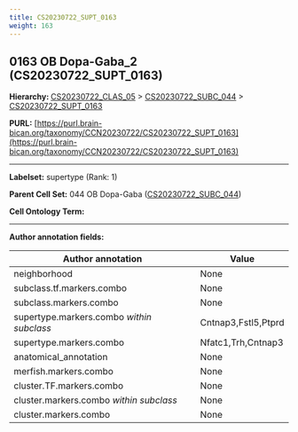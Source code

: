 ```yaml
---
title: CS20230722_SUPT_0163
weight: 163
---
```

## 0163 OB Dopa-Gaba_2 (CS20230722_SUPT_0163)
<b>Hierarchy: </b>
[CS20230722_CLAS_05](../CS20230722_CLAS_05) >
[CS20230722_SUBC_044](../CS20230722_SUBC_044) >
[CS20230722_SUPT_0163](../CS20230722_SUPT_0163)

**PURL:** [https://purl.brain-bican.org/taxonomy/CCN20230722/CS20230722_SUPT_0163](https://purl.brain-bican.org/taxonomy/CCN20230722/CS20230722_SUPT_0163)

---


**Labelset:** supertype (Rank: 1)

**Parent Cell Set:** 044 OB Dopa-Gaba ([CS20230722_SUBC_044](../CS20230722_SUBC_044))



**Cell Ontology Term:** 

[MARKER GENES.]: #


---

[TRANSFERRED ANNOTATIONS.]: #


[AUTHOR ANNOTATION FIELDS.]: #


**Author annotation fields:**

| Author annotation | Value |
|-------------------|-------|
|neighborhood|None|
|subclass.tf.markers.combo|None|
|subclass.markers.combo|None|
|supertype.markers.combo _within subclass_|Cntnap3,Fstl5,Ptprd|
|supertype.markers.combo|Nfatc1,Trh,Cntnap3|
|anatomical_annotation|None|
|merfish.markers.combo|None|
|cluster.TF.markers.combo|None|
|cluster.markers.combo _within subclass_|None|
|cluster.markers.combo|None|
